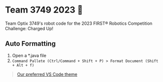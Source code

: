 # Team 3749 2023 🤖
Team Optix 3749's robot code for the 2023 FIRST® Robotics Competition Challenge: Charged Up!

## Auto Formatting
1. Open a *.java file
2. `Command Pallete (Ctrl/Command + Shift + P) > Format Document (Shift + Alt + f)`

> [Our preferred VS Code theme](https://marketplace.visualstudio.com/items?itemName=oguhpereira.spotify-color-theme)
